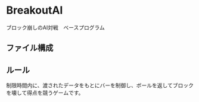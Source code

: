 # BreakoutAI
ブロック崩しのAI対戦　ベースプログラム

## ファイル構成

## ルール
制限時間内に、渡されたデータをもとにバーを制御し、ボールを返してブロックを壊して得点を競うゲームです。
